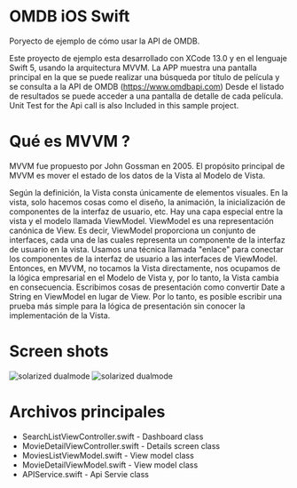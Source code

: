 # OMDB iOS Swift
Poryecto de ejemplo de cómo usar la API de OMDB.

Este proyecto de ejemplo esta desarrollado con XCode 13.0 y en el lenguaje Swift 5, usando la arquitectura MVVM. 
La APP muestra una pantalla principal en la que se puede realizar una búsqueda por título de película y se consulta a la API de OMDB (https://www.omdbapi.com) Desde el listado de resultados se puede acceder a una pantalla de detalle de cada película. Unit Test for the Api call is also Included in this sample project.

# Qué es MVVM ?

MVVM fue propuesto por John Gossman en 2005. El propósito principal de MVVM es mover el estado de los datos de la Vista al Modelo de Vista.

Según la definición, la Vista consta únicamente de elementos visuales. En la vista, solo hacemos cosas como el diseño, la animación, la inicialización de componentes de la interfaz de usuario, etc. Hay una capa especial entre la vista y el modelo llamada ViewModel. ViewModel es una representación canónica de View. Es decir, ViewModel proporciona un conjunto de interfaces, cada una de las cuales representa un componente de la interfaz de usuario en la vista. Usamos una técnica llamada "enlace" para conectar los componentes de la interfaz de usuario a las interfaces de ViewModel. Entonces, en MVVM, no tocamos la Vista directamente, nos ocupamos de la lógica empresarial en el Modelo de Vista y, por lo tanto, la Vista cambia en consecuencia. Escribimos cosas de presentación como convertir Date a String en ViewModel en lugar de View. Por lo tanto, es posible escribir una prueba más simple para la lógica de presentación sin conocer la implementación de la Vista.

# Screen shots

![solarized dualmode](https://github.com/seitarus/omdb/blob/master/Screen%20shots/Simulator%20Screen%20Shot%20-%20iPhone%2013%20-%202021-10-11%20at%2018.28.00.pnf)
![solarized dualmode](https://github.com/seitarus/omdb/blob/master/Screen%20shots/Simulator%20Screen%20Shot%20-%20iPhone%2013%20-%202021-10-11%20at%2018.28.05)

# Archivos principales

* SearchListViewController.swift     - Dashboard class
* MovieDetailViewController.swift    - Details screen class
* MoviesListViewModel.swift          - View model class
* MovieDetailViewModel.swift         - View model class
* APIService.swift                   - Api Servie class 
